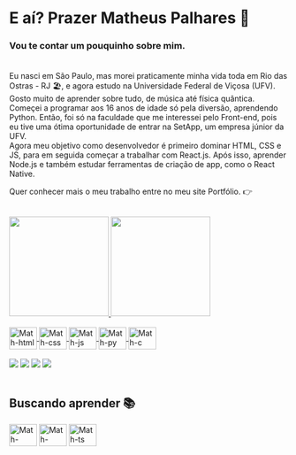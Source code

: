 # E aí? Prazer Matheus Palhares 👋

### Vou te contar um pouquinho sobre mim.<br><br>

Eu nasci em São Paulo, mas morei praticamente minha vida toda em Rio das Ostras - RJ 🏖️, e agora estudo na Universidade Federal de Viçosa (UFV). Gosto muito de aprender sobre tudo, de música até física quântica. Começei a programar aos 16 anos de idade só pela diversão, aprendendo Python. Então, foi só na faculdade que me interessei pelo Front-end, pois eu tive uma ótima oportunidade de entrar na SetApp, um empresa júnior da UFV.<br>
Agora meu objetivo como desenvolvedor é primeiro dominar HTML, CSS e JS, para em seguida começar a trabalhar com React.js. Após isso, aprender Node.js e também estudar ferramentas de criação de app, como o React Native. 

Quer conhecer mais o meu trabalho entre no meu site Portfólio.
👉 <a href="https://palhares17.github.io/portfolio/">

<div align="left"><br>
  <a href="https://github.com/rafaballerini">
  <img height="180em" src="https://github-readme-stats.vercel.app/api?username=Palhares17&show_icons=true&theme=dracula&include_all_commits=true&count_private=true"/>
  <img height="180em" src="https://github-readme-stats.vercel.app/api/top-langs/?username=Palhares17&layout=compact&langs_count=7&theme=dracula"/>
</div>
<div style="display: inline_block"><br>
  <img align="center" alt="Math-html" height="40" width="50" src="https://cdn.jsdelivr.net/gh/devicons/devicon/icons/html5/html5-original.svg">
  <img align="center" alt="Math-css" height="40" width="50" src="https://cdn.jsdelivr.net/gh/devicons/devicon/icons/css3/css3-original.svg">
  <img align="center" alt="Math-js" height="40" width="50" src="https://cdn.jsdelivr.net/gh/devicons/devicon/icons/javascript/javascript-original.svg">
  <img align="center" alt="Math-py" height="40" width="50" src="https://cdn.jsdelivr.net/gh/devicons/devicon/icons/python/python-original.svg">
  <img align="center" alt="Math-c" height="40" width="50" src="https://cdn.jsdelivr.net/gh/devicons/devicon/icons/c/c-original.svg">
</div><br>
  
<div>
    <a href="https://api.whatsapp.com/send?phone=5531983656391" target="_blank"><img src="https://img.shields.io/badge/WhatsApp-25D366?style=for-the-badge&logo=whatsapp&logoColor=white" target="_blank"></a>
  <a href="mailto:mspalhares01@gmail.com" target="_blank"><img src="https://img.shields.io/badge/Gmail-D14836?style=for-the-badge&logo=gmail&logoColor=white" target="_blank"></a>
  <a href="https://www.instagram.com/matheus_sp17/" target="_blank"><img src="https://img.shields.io/badge/Instagram-E4405F?style=for-the-badge&logo=instagram&logoColor=whit" target="_blank"></a>
  <a href="https://www.linkedin.com/in/matheus-palhares-b90386210/" target="_blank"><img src="https://img.shields.io/badge/LinkedIn-0077B5?style=for-the-badge&logo=linkedin&logoColor=white" target="_blank"></a>
</div><br>
  
## Buscando aprender 📚
<div style="display: inline_block">
   <img align="center" alt="Math-react" height="40" width="50" src="https://cdn.jsdelivr.net/gh/devicons/devicon/icons/react/react-original.svg">
  <img align="center" alt="Math-node" height="40" width="50" src="https://cdn.jsdelivr.net/gh/devicons/devicon/icons/nodejs/nodejs-original.svg">
  <img align="center" alt="Math-ts" height="40" width="50" src="https://cdn.jsdelivr.net/gh/devicons/devicon/icons/typescript/typescript-original.svg">
</div>
